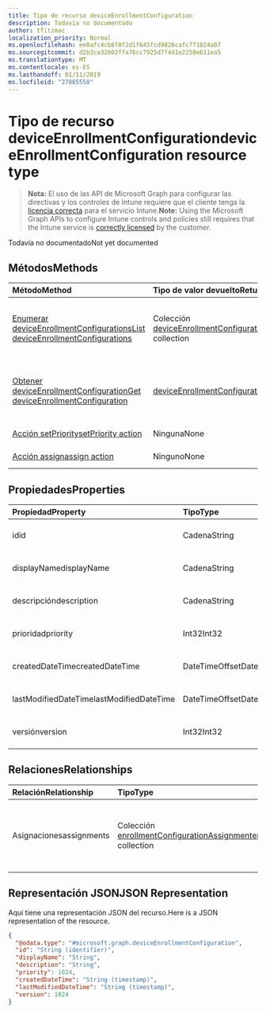 ```yaml
---
title: Tipo de recurso deviceEnrollmentConfiguration
description: Todavía no documentado
author: tfitzmac
localization_priority: Normal
ms.openlocfilehash: ee0afc4cb8f8f2d1f645fcd9826cafc771824a07
ms.sourcegitcommit: d2b3ca32602ffa76cc7925d7f4d1e2258e611ea5
ms.translationtype: MT
ms.contentlocale: es-ES
ms.lasthandoff: 01/11/2019
ms.locfileid: "27865558"
---
```

# <a name="deviceenrollmentconfiguration-resource-type"></a><span data-ttu-id="77331-103">Tipo de recurso deviceEnrollmentConfiguration</span><span class="sxs-lookup"><span data-stu-id="77331-103">deviceEnrollmentConfiguration resource type</span></span>

> <span data-ttu-id="77331-104">**Nota:** El uso de las API de Microsoft Graph para configurar las directivas y los controles de Intune requiere que el cliente tenga la [licencia correcta](https://go.microsoft.com/fwlink/?linkid=839381) para el servicio Intune.</span><span class="sxs-lookup"><span data-stu-id="77331-104">**Note:** Using the Microsoft Graph APIs to configure Intune controls and policies still requires that the Intune service is [correctly licensed](https://go.microsoft.com/fwlink/?linkid=839381) by the customer.</span></span>

<span data-ttu-id="77331-105">Todavía no documentado</span><span class="sxs-lookup"><span data-stu-id="77331-105">Not yet documented</span></span>
## <a name="methods"></a><span data-ttu-id="77331-106">Métodos</span><span class="sxs-lookup"><span data-stu-id="77331-106">Methods</span></span>
|<span data-ttu-id="77331-107">Método</span><span class="sxs-lookup"><span data-stu-id="77331-107">Method</span></span>|<span data-ttu-id="77331-108">Tipo de valor devuelto</span><span class="sxs-lookup"><span data-stu-id="77331-108">Return Type</span></span>|<span data-ttu-id="77331-109">Descripción</span><span class="sxs-lookup"><span data-stu-id="77331-109">Description</span></span>|
|:---|:---|:---|
|[<span data-ttu-id="77331-110">Enumerar deviceEnrollmentConfigurations</span><span class="sxs-lookup"><span data-stu-id="77331-110">List deviceEnrollmentConfigurations</span></span>](../api/intune-onboarding-deviceenrollmentconfiguration-list.md)|<span data-ttu-id="77331-111">Colección [deviceEnrollmentConfiguration](../resources/intune-onboarding-deviceenrollmentconfiguration.md)</span><span class="sxs-lookup"><span data-stu-id="77331-111">[deviceEnrollmentConfiguration](../resources/intune-onboarding-deviceenrollmentconfiguration.md) collection</span></span>|<span data-ttu-id="77331-112">Enumere las propiedades y las relaciones de los objetos [deviceEnrollmentConfiguration](../resources/intune-onboarding-deviceenrollmentconfiguration.md).</span><span class="sxs-lookup"><span data-stu-id="77331-112">List properties and relationships of the [deviceEnrollmentConfiguration](../resources/intune-onboarding-deviceenrollmentconfiguration.md) objects.</span></span>|
|[<span data-ttu-id="77331-113">Obtener deviceEnrollmentConfiguration</span><span class="sxs-lookup"><span data-stu-id="77331-113">Get deviceEnrollmentConfiguration</span></span>](../api/intune-onboarding-deviceenrollmentconfiguration-get.md)|[<span data-ttu-id="77331-114">deviceEnrollmentConfiguration</span><span class="sxs-lookup"><span data-stu-id="77331-114">deviceEnrollmentConfiguration</span></span>](../resources/intune-onboarding-deviceenrollmentconfiguration.md)|<span data-ttu-id="77331-115">Lea las propiedades y las relaciones del objeto [deviceEnrollmentConfiguration](../resources/intune-onboarding-deviceenrollmentconfiguration.md).</span><span class="sxs-lookup"><span data-stu-id="77331-115">Read properties and relationships of the [deviceEnrollmentConfiguration](../resources/intune-onboarding-deviceenrollmentconfiguration.md) object.</span></span>|
|[<span data-ttu-id="77331-116">Acción setPriority</span><span class="sxs-lookup"><span data-stu-id="77331-116">setPriority action</span></span>](../api/intune-onboarding-deviceenrollmentconfiguration-setpriority.md)|<span data-ttu-id="77331-117">Ninguna</span><span class="sxs-lookup"><span data-stu-id="77331-117">None</span></span>|<span data-ttu-id="77331-118">Todavía no documentado</span><span class="sxs-lookup"><span data-stu-id="77331-118">Not yet documented</span></span>|
|[<span data-ttu-id="77331-119">Acción assign</span><span class="sxs-lookup"><span data-stu-id="77331-119">assign action</span></span>](../api/intune-onboarding-deviceenrollmentconfiguration-assign.md)|<span data-ttu-id="77331-120">Ninguno</span><span class="sxs-lookup"><span data-stu-id="77331-120">None</span></span>|<span data-ttu-id="77331-121">Todavía no documentado</span><span class="sxs-lookup"><span data-stu-id="77331-121">Not yet documented</span></span>|

## <a name="properties"></a><span data-ttu-id="77331-122">Propiedades</span><span class="sxs-lookup"><span data-stu-id="77331-122">Properties</span></span>
|<span data-ttu-id="77331-123">Propiedad</span><span class="sxs-lookup"><span data-stu-id="77331-123">Property</span></span>|<span data-ttu-id="77331-124">Tipo</span><span class="sxs-lookup"><span data-stu-id="77331-124">Type</span></span>|<span data-ttu-id="77331-125">Descripción</span><span class="sxs-lookup"><span data-stu-id="77331-125">Description</span></span>|
|:---|:---|:---|
|<span data-ttu-id="77331-126">id</span><span class="sxs-lookup"><span data-stu-id="77331-126">id</span></span>|<span data-ttu-id="77331-127">Cadena</span><span class="sxs-lookup"><span data-stu-id="77331-127">String</span></span>|<span data-ttu-id="77331-128">Todavía no documentado</span><span class="sxs-lookup"><span data-stu-id="77331-128">Not yet documented</span></span>|
|<span data-ttu-id="77331-129">displayName</span><span class="sxs-lookup"><span data-stu-id="77331-129">displayName</span></span>|<span data-ttu-id="77331-130">Cadena</span><span class="sxs-lookup"><span data-stu-id="77331-130">String</span></span>|<span data-ttu-id="77331-131">Todavía no documentado</span><span class="sxs-lookup"><span data-stu-id="77331-131">Not yet documented</span></span>|
|<span data-ttu-id="77331-132">descripción</span><span class="sxs-lookup"><span data-stu-id="77331-132">description</span></span>|<span data-ttu-id="77331-133">Cadena</span><span class="sxs-lookup"><span data-stu-id="77331-133">String</span></span>|<span data-ttu-id="77331-134">Todavía no documentado</span><span class="sxs-lookup"><span data-stu-id="77331-134">Not yet documented</span></span>|
|<span data-ttu-id="77331-135">prioridad</span><span class="sxs-lookup"><span data-stu-id="77331-135">priority</span></span>|<span data-ttu-id="77331-136">Int32</span><span class="sxs-lookup"><span data-stu-id="77331-136">Int32</span></span>|<span data-ttu-id="77331-137">Todavía no documentado</span><span class="sxs-lookup"><span data-stu-id="77331-137">Not yet documented</span></span>|
|<span data-ttu-id="77331-138">createdDateTime</span><span class="sxs-lookup"><span data-stu-id="77331-138">createdDateTime</span></span>|<span data-ttu-id="77331-139">DateTimeOffset</span><span class="sxs-lookup"><span data-stu-id="77331-139">DateTimeOffset</span></span>|<span data-ttu-id="77331-140">Todavía no documentado</span><span class="sxs-lookup"><span data-stu-id="77331-140">Not yet documented</span></span>|
|<span data-ttu-id="77331-141">lastModifiedDateTime</span><span class="sxs-lookup"><span data-stu-id="77331-141">lastModifiedDateTime</span></span>|<span data-ttu-id="77331-142">DateTimeOffset</span><span class="sxs-lookup"><span data-stu-id="77331-142">DateTimeOffset</span></span>|<span data-ttu-id="77331-143">Todavía no documentado</span><span class="sxs-lookup"><span data-stu-id="77331-143">Not yet documented</span></span>|
|<span data-ttu-id="77331-144">versión</span><span class="sxs-lookup"><span data-stu-id="77331-144">version</span></span>|<span data-ttu-id="77331-145">Int32</span><span class="sxs-lookup"><span data-stu-id="77331-145">Int32</span></span>|<span data-ttu-id="77331-146">Todavía no documentado</span><span class="sxs-lookup"><span data-stu-id="77331-146">Not yet documented</span></span>|

## <a name="relationships"></a><span data-ttu-id="77331-147">Relaciones</span><span class="sxs-lookup"><span data-stu-id="77331-147">Relationships</span></span>
|<span data-ttu-id="77331-148">Relación</span><span class="sxs-lookup"><span data-stu-id="77331-148">Relationship</span></span>|<span data-ttu-id="77331-149">Tipo</span><span class="sxs-lookup"><span data-stu-id="77331-149">Type</span></span>|<span data-ttu-id="77331-150">Descripción</span><span class="sxs-lookup"><span data-stu-id="77331-150">Description</span></span>|
|:---|:---|:---|
|<span data-ttu-id="77331-151">Asignaciones</span><span class="sxs-lookup"><span data-stu-id="77331-151">assignments</span></span>|<span data-ttu-id="77331-152">Colección [enrollmentConfigurationAssignment](../resources/intune-onboarding-enrollmentconfigurationassignment.md)</span><span class="sxs-lookup"><span data-stu-id="77331-152">[enrollmentConfigurationAssignment](../resources/intune-onboarding-enrollmentconfigurationassignment.md) collection</span></span>|<span data-ttu-id="77331-153">La lista de asignaciones de grupo para el perfil de configuración del dispositivo.</span><span class="sxs-lookup"><span data-stu-id="77331-153">The list of group assignments for the device configuration profile.</span></span>|

## <a name="json-representation"></a><span data-ttu-id="77331-154">Representación JSON</span><span class="sxs-lookup"><span data-stu-id="77331-154">JSON Representation</span></span>
<span data-ttu-id="77331-155">Aquí tiene una representación JSON del recurso.</span><span class="sxs-lookup"><span data-stu-id="77331-155">Here is a JSON representation of the resource.</span></span>
<!-- {
  "blockType": "resource",
  "keyProperty": "id",
  "@odata.type": "microsoft.graph.deviceEnrollmentConfiguration"
}
-->
``` json
{
  "@odata.type": "#microsoft.graph.deviceEnrollmentConfiguration",
  "id": "String (identifier)",
  "displayName": "String",
  "description": "String",
  "priority": 1024,
  "createdDateTime": "String (timestamp)",
  "lastModifiedDateTime": "String (timestamp)",
  "version": 1024
}
```



